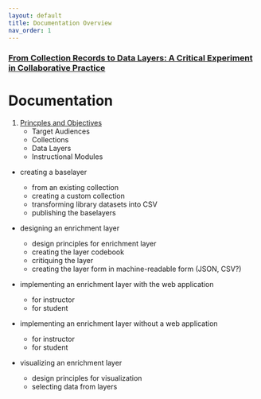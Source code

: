 ```yaml
---
layout: default
title: Documentation Overview
nav_order: 1
---
```

### [From Collection Records to Data Layers: A Critical Experiment in Collaborative Practice](http://cadatpitt.github.io)
# Documentation

01. [Princples and Objectives](01-principles-and-objectives.md)
    - Target Audiences
    - Collections
    - Data Layers
    - Instructional Modules

* creating a baselayer
  * from an existing collection
  * creating a custom collection
  * transforming library datasets into CSV
  * publishing the baselayers

* designing an enrichment layer
  * design principles for enrichment layer
  * creating the layer codebook
  * critiquing the layer
  * creating the layer form in machine-readable form (JSON, CSV?)

* implementing an enrichment layer with the web application
  * for instructor
  * for student
  
* implementing an enrichment layer without a web application
  * for instructor
  * for student
  
* visualizing an enrichment layer
  * design principles for visualization
  * selecting data from layers
